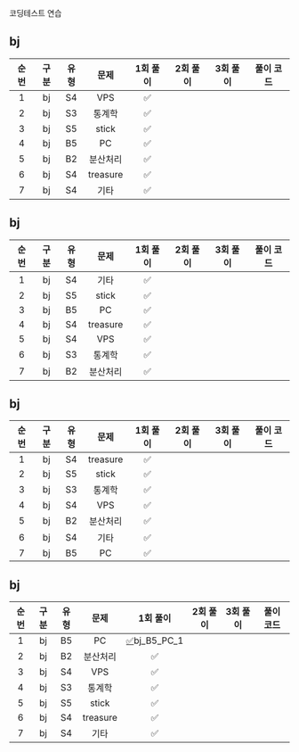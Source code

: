 코딩테스트 연습

## bj
| 순번 | 구분 | 유형 | 문제 | 1회 풀이 | 2회 풀이 | 3회 풀이 | 풀이 코드 |
| :-----: | :-----: | :-----: | :-----: | :-----: | :-----: | :-----: | ------- |
| 1 | bj | S4 | VPS | ✅ |  |  |
| 2 | bj | S3 | 통계학 | ✅ |  |  |  |
| 3 | bj | S5 | stick | ✅ |  |  |  |
| 4 | bj | B5 | PC | ✅ |  |  |  |
| 5 | bj | B2 | 분산처리 | ✅ |  |  |  |
| 6 | bj | S4 | treasure | ✅ |  |  |  |
| 7 | bj | S4 | 기타 | ✅ |  |  |  |
## bj
| 순번 | 구분 | 유형 | 문제 | 1회 풀이 | 2회 풀이 | 3회 풀이 | 풀이 코드 |
| :-----: | :-----: | :-----: | :-----: | :-----: | :-----: | :-----: | ------- |
| 1 | bj | S4 | 기타 | ✅ |  |  |
| 2 | bj | S5 | stick | ✅ |  |  |  |
| 3 | bj | B5 | PC | ✅ |  |  |  |
| 4 | bj | S4 | treasure | ✅ |  |  |  |
| 5 | bj | S4 | VPS | ✅ |  |  |  |
| 6 | bj | S3 | 통계학 | ✅ |  |  |  |
| 7 | bj | B2 | 분산처리 | ✅ |  |  |  |
## bj
| 순번 | 구분 | 유형 | 문제 | 1회 풀이 | 2회 풀이 | 3회 풀이 | 풀이 코드 |
| :-----: | :-----: | :-----: | :-----: | :-----: | :-----: | :-----: | ------- |
| 1 | bj | S4 | treasure | ✅ |  |  |
| 2 | bj | S5 | stick | ✅ |  |  |  |
| 3 | bj | S3 | 통계학 | ✅ |  |  |  |
| 4 | bj | S4 | VPS | ✅ |  |  |  |
| 5 | bj | B2 | 분산처리 | ✅ |  |  |  |
| 6 | bj | S4 | 기타 | ✅ |  |  |  |
| 7 | bj | B5 | PC | ✅ |  |  |  |
## bj
| 순번 | 구분 | 유형 | 문제 | 1회 풀이 | 2회 풀이 | 3회 풀이 | 풀이 코드 |
| :-----: | :-----: | :-----: | :-----: | :-----: | :-----: | :-----: | ------- |
| 1 | bj | B5 | PC | [✅](https://imkmsh.github.com/Coding_test/solution_code)bj_B5_PC_1 |  |  |  |
| 2 | bj | B2 | 분산처리 | ✅ |  |  |  |
| 3 | bj | S4 | VPS | ✅ |  |  |  |
| 4 | bj | S3 | 통계학 | ✅ |  |  |  |
| 5 | bj | S5 | stick | ✅ |  |  |  |
| 6 | bj | S4 | treasure | ✅ |  |  |  |
| 7 | bj | S4 | 기타 | ✅ |  |  |  |
